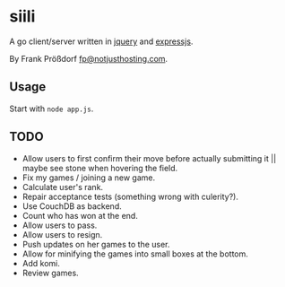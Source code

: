 # siili

A go client/server written in [jquery](http://jquery.com) and [expressjs](http://expressjs.com/).

By Frank Prößdorf <fp@notjusthosting.com>.


## Usage

Start with `node app.js`.


## TODO

* Allow users to first confirm their move before actually submitting it || maybe see stone when hovering the field.
* Fix my games / joining a new game.
* Calculate user's rank.
* Repair acceptance tests (something wrong with culerity?).
* Use CouchDB as backend.
* Count who has won at the end.
* Allow users to pass.
* Allow users to resign.
* Push updates on her games to the user.
* Allow for minifying the games into small boxes at the bottom.
* Add komi.
* Review games.